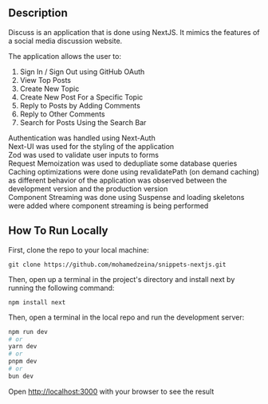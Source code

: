 ## Description
Discuss is an application that is done using NextJS. It mimics the features of a social media discussion website. 

The application allows the user to:
1) Sign In / Sign Out using GitHub OAuth
2) View Top Posts
3) Create New Topic
4) Create New Post For a Specific Topic
5) Reply to Posts by Adding Comments
6) Reply to Other Comments
7) Search for Posts Using the Search Bar

Authentication was handled using Next-Auth  
Next-UI was used for the styling of the application  
Zod was used to validate user inputs to forms   
Request Memoization was used to dedupliate some database queries  
Caching optimizations were done using revalidatePath (on demand caching) as different behavior of the application was observed between the development version and the production version  
Component Streaming was done using Suspense and loading skeletons were added where component streaming is being performed  

## How To Run Locally
First, clone the repo to your local machine:
```
git clone https://github.com/mohamedzeina/snippets-nextjs.git
```
Then, open up a terminal in the project's directory and install next by running the following command:
```
npm install next
```
Then, open a terminal in the local repo and run the development server:

```bash
npm run dev
# or
yarn dev
# or
pnpm dev
# or
bun dev
```

Open [http://localhost:3000](http://localhost:3000) with your browser to see the result

